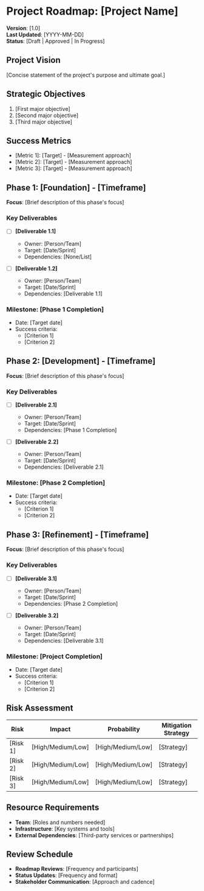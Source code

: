 # Project Roadmap: [Project Name]

**Version**: [1.0]  
**Last Updated**: [YYYY-MM-DD]  
**Status**: [Draft | Approved | In Progress]

## Project Vision

[Concise statement of the project's purpose and ultimate goal.]

## Strategic Objectives

1. [First major objective]
2. [Second major objective]
3. [Third major objective]

## Success Metrics

- [Metric 1]: [Target] - [Measurement approach]
- [Metric 2]: [Target] - [Measurement approach]
- [Metric 3]: [Target] - [Measurement approach]

## Phase 1: [Foundation] - [Timeframe]

**Focus**: [Brief description of this phase's focus]

### Key Deliverables

- [ ] **[Deliverable 1.1]**
  - Owner: [Person/Team]
  - Target: [Date/Sprint]
  - Dependencies: [None/List]

- [ ] **[Deliverable 1.2]**
  - Owner: [Person/Team]
  - Target: [Date/Sprint]
  - Dependencies: [Deliverable 1.1]

### Milestone: [Phase 1 Completion]

- Date: [Target date]
- Success criteria:
  - [Criterion 1]
  - [Criterion 2]

## Phase 2: [Development] - [Timeframe]

**Focus**: [Brief description of this phase's focus]

### Key Deliverables

- [ ] **[Deliverable 2.1]**
  - Owner: [Person/Team]
  - Target: [Date/Sprint]
  - Dependencies: [Phase 1 Completion]

- [ ] **[Deliverable 2.2]**
  - Owner: [Person/Team]
  - Target: [Date/Sprint]
  - Dependencies: [Deliverable 2.1]

### Milestone: [Phase 2 Completion]

- Date: [Target date]
- Success criteria:
  - [Criterion 1]
  - [Criterion 2]

## Phase 3: [Refinement] - [Timeframe]

**Focus**: [Brief description of this phase's focus]

### Key Deliverables

- [ ] **[Deliverable 3.1]**
  - Owner: [Person/Team]
  - Target: [Date/Sprint]
  - Dependencies: [Phase 2 Completion]

- [ ] **[Deliverable 3.2]**
  - Owner: [Person/Team]
  - Target: [Date/Sprint]
  - Dependencies: [Deliverable 3.1]

### Milestone: [Project Completion]

- Date: [Target date]
- Success criteria:
  - [Criterion 1]
  - [Criterion 2]

## Risk Assessment

| Risk | Impact | Probability | Mitigation Strategy |
|------|--------|------------|---------------------|
| [Risk 1] | [High/Medium/Low] | [High/Medium/Low] | [Strategy] |
| [Risk 2] | [High/Medium/Low] | [High/Medium/Low] | [Strategy] |
| [Risk 3] | [High/Medium/Low] | [High/Medium/Low] | [Strategy] |

## Resource Requirements

- **Team**: [Roles and numbers needed]
- **Infrastructure**: [Key systems and tools]
- **External Dependencies**: [Third-party services or partnerships]

## Review Schedule

- **Roadmap Reviews**: [Frequency and participants]
- **Status Updates**: [Frequency and format]
- **Stakeholder Communication**: [Approach and cadence]